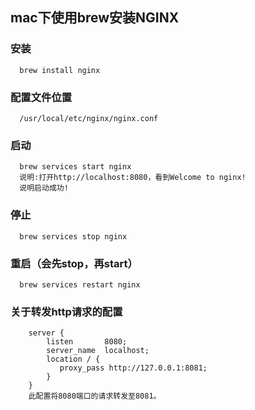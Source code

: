 
  ## mac下使用brew安装NGINX
  
   ### 安装
      brew install nginx
      
   ### 配置文件位置
      /usr/local/etc/nginx/nginx.conf
      
   ### 启动
      brew services start nginx
      说明:打开http://localhost:8080，看到Welcome to nginx!
      说明启动成功!
      
   ### 停止
      brew services stop nginx
      
   ### 重启（会先stop，再start）
      brew services restart nginx
   
   ### 关于转发http请求的配置
        server {
            listen       8080;
            server_name  localhost;
            location / {
               proxy_pass http://127.0.0.1:8081;
            }
        }
        此配置将8080端口的请求转发至8081。